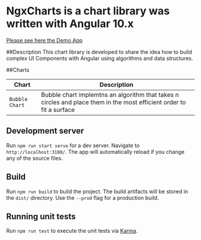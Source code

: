 # NgxCharts is a chart library was written with Angular 10.x

[Please see here the Demo App](https://itzikbuktshin.github.io/ngx-charts/)

##Description
This chart library is developed to share the idea how to build complex UI 
Components with Angular using algorithms and data structures.


##Charts

| Chart         | Description  |
| ------------- | -------------|
| `Bubble Chart`| Bubble chart implemtns an algorithm that takes n circles and place them in the most efficient order to fit a surface |


## Development server

Run `npm run start serve` for a dev server. Navigate to `http://localhost:3100/`. 
The app will automatically reload if you change any of the source files.

## Build

Run `npm run build` to build the project. 
The build artifacts will be stored in the `dist/` directory. 
Use the `--prod` flag for a production build.

## Running unit tests

Run `npm run test` to execute the unit tests via [Karma](https://karma-runner.github.io).
